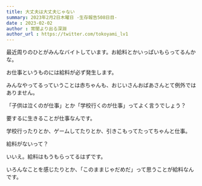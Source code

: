 ```yaml
---
title: 大丈夫は大丈夫じゃない
summary: 2023年2月2日木曜日 -生存報告508日目-
date : 2023-02-02
author : 常闇より出る深淵
author_url : https://twitter.com/tokoyami_lv1
---
```


最近周りのひとがみんなバイトしています。お給料とかいっぱいもらってるんかな。

お仕事というものには給料が必ず発生します。

みんなやってるっていうことは赤ちゃんも、おじいさんおばあさんとて例外ではありません。

「子供は泣くのが仕事」とか「学校行くのが仕事」ってよく言うでしょう？

要するに生きることが仕事なんです。

学校行ったりとか、ゲームしてたりとか、引きこもってたってちゃんと仕事。

給料がないって？

いいえ。給料はもうもらってるはずです。

いろんなことを感じたりとか、「このままじゃだめだ」って思うことが給料なんです。